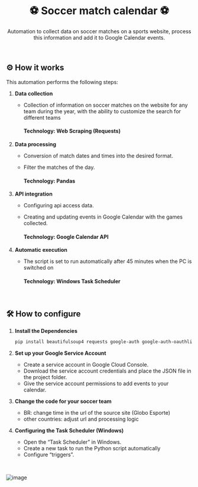 <div align="center">
  <h1 align="center"> ⚽ Soccer match calendar ⚽ </h1>
  <p> Automation to collect data on soccer matches on a sports website, process this information and add it to Google Calendar events. </p>

  <br>
</div>


## ⚙️ How it works
This automation performs the following steps:

1. **Data collection**  
   - Collection of information on soccer matches on the website for any team during the year, with the ability to customize the search for different teams
     
     #### Technology: Web Scraping (Requests)
  
2. **Data processing**  
   - Conversion of match dates and times into the desired format.
   - Filter the matches of the day.
     
      #### Technology: Pandas
    
3. **API integration**  
   - Configuring api access data.
   - Creating and updating events in Google Calendar with the games collected.
     
     #### Technology: Google Calendar API

4. **Automatic execution**  
   - The script is set to run automatically after 45 minutes when the PC is switched on
   
     #### Technology: Windows Task Scheduler

<br>

## 🛠️ How to configure

1. **Install the Dependencies**  
   ```bash
   pip install beautifulsoup4 requests google-auth google-auth-oauthlib google-auth-httplib2 google-api-python-client pandas

2. **Set up your Google Service Account**
    - Create a service account in Google Cloud Console.
    - Download the service account credentials and place the JSON file in the project folder.
    - Give the service account permissions to add events to your calendar.

3. **Change the code for your soccer team**
    - BR: change time in the url of the source site (Globo Esporte)
    - other countries: adjust url and processing logic

4. **Configuring the Task Scheduler (Windows)**
    - Open the “Task Scheduler” in Windows.
    - Create a new task to run the Python script automatically
    - Configure “triggers”.

<br>

 <img>![image](https://github.com/user-attachments/assets/3912def4-eb96-417a-b324-6599d11a499d)

